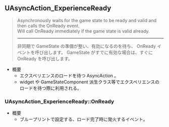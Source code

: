 ## UAsyncAction_ExperienceReady

> Asynchronously waits for the game state to be ready and valid and then calls the OnReady event.  
> Will call OnReady immediately if the game state is valid already.
> 
> ----
> 非同期で GameState の準備が整い、有効になるのを待ち、 OnReady イベントを呼び出します。 
> GameState がすでに有効な場合は、すぐに OnReady を呼び出します。

* 概要
	* エクスペリエンスのロードを待つ AsyncAction 。
	* widget や GameStateComponent 派生クラス等でエクスペリエンスのロードを待つ際に利用される。

### UAsyncAction_ExperienceReady::OnReady

* 概要
	* ブループリントで設定する、ロード完了時に発火するイベント。


